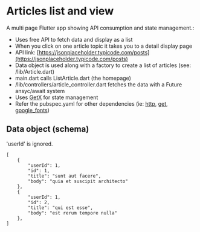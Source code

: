 # Articles list and view

A multi page Flutter app showing API consumption and state management.:

- Uses free API to fetch data and display as a list
- When you click on one article topic it takes you to a detail display page
- API link: [https://jsonplaceholder.typicode.com/posts](https://jsonplaceholder.typicode.com/posts)
- Data object is used along with a factory to create a list of articles (see: /lib/Article.dart)
- main.dart calls ListArticle.dart (the homepage)
- /lib/controllers/article_controller.dart fetches the data with a Future ansyc/await system
- Uses [GetX](https://pub.dev/packages/get) for state management 
- Refer the pubspec.yaml for other dependencies (ie: [http](https://pub.dev/packages/http), [get](https://pub.dev/packages/get), [google_fonts](https://pub.dev/packages/google_fonts))

## Data object (schema)
'userId' is ignored.
```
[
    {
        "userId": 1,
        "id": 1,
        "title": "sunt aut facere",
        "body": "quia et suscipit architecto"
    },
    {
        "userId": 1,
        "id": 2,
        "title": "qui est esse",
        "body": "est rerum tempore nulla"
    },
]
```